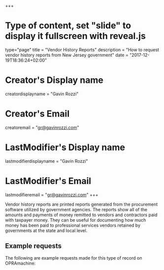 +++
# Type of content, set "slide" to display it fullscreen with reveal.js
type="page"
title = "Vendor History Reports"
description = "How to request vendor history reports from New Jersey government"
date = "2017-12-19T18:36:24+02:00"
# Creator's Display name
creatordisplayname = "Gavin Rozzi"
# Creator's Email
creatoremail = "gr@gavinrozzi.com"
# LastModifier's Display name
lastmodifierdisplayname = "Gavin Rozzi"
# LastModifier's Email
lastmodifieremail = "gr@gavinrozzi.com"
+++

Vendor history reports are printed reports generated from the procurement software utilized by government agencies. The reports show all of the amounts and payments of money remitted to vendors and contractors paid with taxpayer money. They can be useful for documenting how much money has been paid to professional services vendors retained by governments at the state and local level.

## Example requests
The following are example requests made for this type of record on OPRAmachine:
